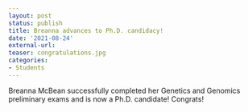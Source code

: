 ```yaml
---
layout: post
status: publish
title: Breanna advances to Ph.D. candidacy!
date: '2021-08-24'
external-url:
teaser: congratulations.jpg
categories:
- Students
---
```


Breanna McBean successfully completed her Genetics and Genomics preliminary exams and is now a Ph.D. candidate! Congrats!
